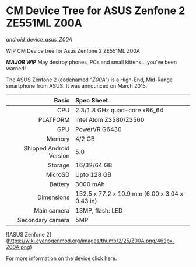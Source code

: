 # CM Device Tree for ASUS Zenfone 2 ZE551ML Z00A

_android_device_asus_Z00A_

WIP CM Device tree for Asus Zenfone 2 ZE551ML Z00A

***MAJOR WIP***
May destroy phones, PCs and small kittens... you've been warned!



The ASUS Zenfone 2 (codenamed _"Z00A"_) is a High-End, Mid-Range smartphone from ASUS.
It was announced on March 2015.

Basic   | Spec Sheet
-------:|:-------------------------
CPU     | 2.3/1.8 GHz quad-core x86_64 
PLATFORM | Intel Atom Z3580/Z3560
GPU     | PowerVR G6430
Memory  | 4/2 GB
Shipped Android Version | 5.0
Storage | 16/32/64 GB
MicroSD | Upto 128 GB
Battery | 3000 mAh
Dimensions |	152.5 x 77.2 x 10.9 mm (6.00 x 3.04 x 0.43 in)
Main camera |	13MP, flash: LED
Secondary camera |	5MP

![ASUS Zenfone 2]
(https://wiki.cyanogenmod.org/images/thumb/2/25/Z00A.png/462px-Z00A.png)

For more information on the device click [here](https://wiki.cyanogenmod.org/w/Z00A_Info).
